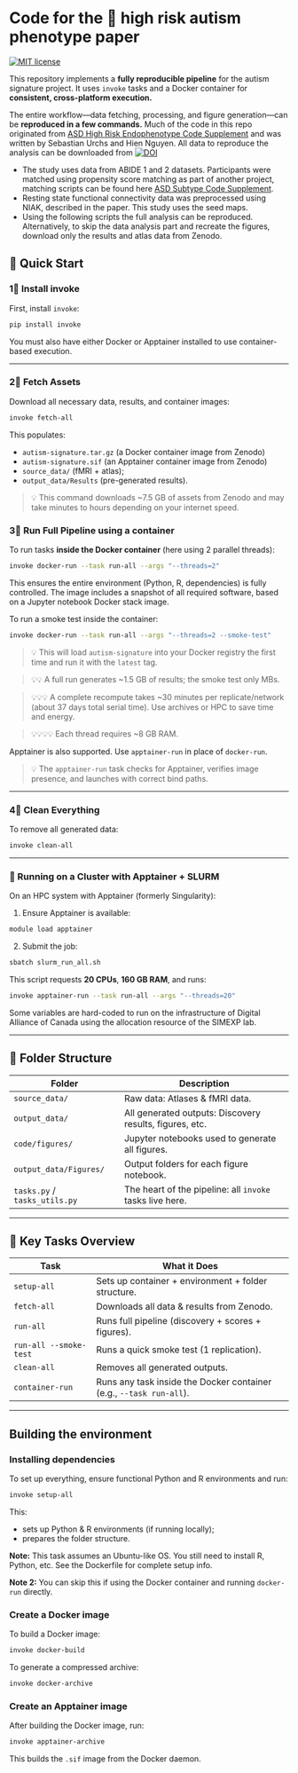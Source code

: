 # Code for the 🧠 high risk autism phenotype paper
[![MIT license](https://img.shields.io/badge/License-MIT-blue.svg)](https://lbesson.mit-license.org/)

This repository implements a **fully reproducible pipeline** for the autism signature project. It uses `invoke` tasks and a Docker container for **consistent, cross-platform execution.**

The entire workflow—data fetching, processing, and figure generation—can be **reproduced in a few commands.**
Much of the code in this repo originated from [ASD High Risk Endophenotype Code Supplement](https://github.com/surchs/ASD_high_risk_endophenotype_code_supplement) and was written by Sebastian Urchs and Hien Nguyen.
All data to reproduce the analysis can be downloaded from [![DOI](https://zenodo.org/badge/DOI/10.5281/zenodo.15517157.svg)](https://doi.org/10.5281/zenodo.15517157)  

- The study uses data from ABIDE 1 and 2 datasets. Participants were matched using propensity score matching as part of another project, matching scripts can be found here [ASD Subtype Code Supplement](https://github.com/surchs/ASD_subtype_code_supplement/tree/master/scripts/pheno).
- Resting state functional connectivity data was preprocessed using NIAK, described in the paper. This study uses the seed maps.
- Using the following scripts the full analysis can be reproduced. Alternatively, to skip the data analysis part and recreate the figures, download only the results and atlas data from Zenodo.


## 🚀 Quick Start

### 1⃣ Install invoke

First, install `invoke`:

```bash
pip install invoke
```

You must also have either Docker or Apptainer installed to use container-based execution.

---

### 2⃣ Fetch Assets

Download all necessary data, results, and container images:

```bash
invoke fetch-all
```

This populates:
* `autism-signature.tar.gz` (a Docker container image from Zenodo)
* `autism-signature.sif` (an Apptainer container image from Zenodo)
* `source_data/` (fMRI + atlas);
* `output_data/Results` (pre-generated results).

> 💡 This command downloads ~7.5 GB of assets from Zenodo and may take minutes to hours depending on your internet speed.

### 3⃣ Run Full Pipeline using a container

To run tasks **inside the Docker container** (here using 2 parallel threads):

```bash
invoke docker-run --task run-all --args "--threads=2"
```

This ensures the entire environment (Python, R, dependencies) is fully controlled. The image includes a snapshot of all required software, based on a Jupyter notebook Docker stack image.

To run a smoke test inside the container:

```bash
invoke docker-run --task run-all --args "--threads=2 --smoke-test"
```

> 💡 This will load `autism-signature` into your Docker registry the first time and run it with the `latest` tag.

> 💡💡 A full run generates ~1.5 GB of results; the smoke test only MBs.

> 💡💡💡 A complete recompute takes ~30 minutes per replicate/network (about 37 days total serial time). Use archives or HPC to save time and energy.

> 💡💡💡💡 Each thread requires ~8 GB RAM.

Apptainer is also supported. Use `apptainer-run` in place of `docker-run`.

> 💡 The `apptainer-run` task checks for Apptainer, verifies image presence, and launches with correct bind paths.

---

### 4⃣ Clean Everything

To remove all generated data:

```bash
invoke clean-all
```

---
### 🔪 Running on a Cluster with Apptainer + SLURM

On an HPC system with Apptainer (formerly Singularity):

1. Ensure Apptainer is available:

```bash
module load apptainer
```

2. Submit the job:

```bash
sbatch slurm_run_all.sh
```

This script requests **20 CPUs**, **160 GB RAM**, and runs:

```bash
invoke apptainer-run --task run-all --args "--threads=20"
```
Some variables are hard-coded to run on the infrastructure of Digital Alliance of Canada using the allocation resource of the SIMEXP lab.

---
## 📁 Folder Structure

| Folder                        | Description                                              |
| ----------------------------- | -------------------------------------------------------- |
| `source_data/`                | Raw data: Atlases & fMRI data.                           |
| `output_data/`                | All generated outputs: Discovery results, figures, etc.  |
| `code/figures/`               | Jupyter notebooks used to generate all figures.          |
| `output_data/Figures/`        | Output folders for each figure notebook.                 |
| `tasks.py` / `tasks_utils.py` | The heart of the pipeline: all `invoke` tasks live here. |

---

## 📝 Key Tasks Overview

| Task                   | What it Does                                                        |
| ---------------------- | ------------------------------------------------------------------- |
| `setup-all`            | Sets up container + environment + folder structure.                 |
| `fetch-all`            | Downloads all data & results from Zenodo.                           |
| `run-all`              | Runs full pipeline (discovery + scores + figures).                  |
| `run-all --smoke-test` | Runs a quick smoke test (1 replication).                            |
| `clean-all`            | Removes all generated outputs.                                      |
| `container-run`        | Runs any task inside the Docker container (e.g., `--task run-all`). |

---

## Building the environment

### Installing dependencies
To set up everything, ensure functional Python and R environments and run:

```bash
invoke setup-all
```

This:

* sets up Python & R environments (if running locally);
* prepares the folder structure.

**Note:**
This task assumes an Ubuntu-like OS. You still need to install R, Python, etc. See the Dockerfile for complete setup info.

**Note 2:**
You can skip this if using the Docker container and running `docker-run` directly.

### Create a Docker image
To build a Docker image:

```bash
invoke docker-build
```

To generate a compressed archive:

```bash
invoke docker-archive
```

### Create an Apptainer image
After building the Docker image, run:

```bash
invoke apptainer-archive
```

This builds the `.sif` image from the Docker daemon.
